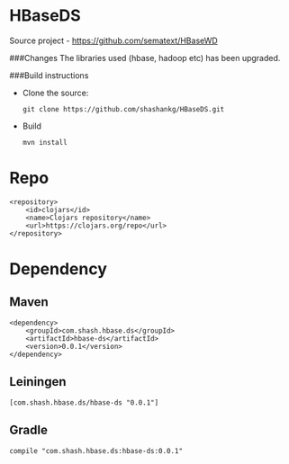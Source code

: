 # HBaseDS
Source project - https://github.com/sematext/HBaseWD

###Changes
The libraries used (hbase, hadoop etc) has been upgraded.

###Build instructions
  - Clone the source:

        git clone https://github.com/shashankg/HBaseDS.git

  - Build

        mvn install

# Repo
```
<repository>
    <id>clojars</id>
    <name>Clojars repository</name>
    <url>https://clojars.org/repo</url>
</repository>
```
# Dependency

## Maven
```
<dependency>
    <groupId>com.shash.hbase.ds</groupId>
    <artifactId>hbase-ds</artifactId>
    <version>0.0.1</version>
</dependency>
```
## Leiningen
```
[com.shash.hbase.ds/hbase-ds "0.0.1"]
```

## Gradle
```
compile "com.shash.hbase.ds:hbase-ds:0.0.1"
```
